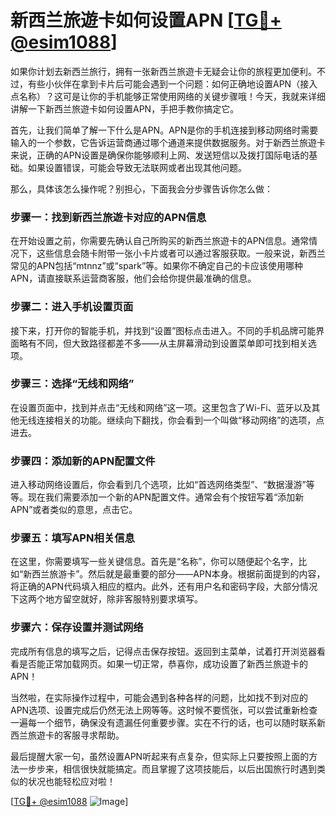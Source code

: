 # 新西兰旅遊卡如何设置APN [[TG💪+ @esim1088](https://t.me/s/esim1088)]

如果你计划去新西兰旅行，拥有一张新西兰旅遊卡无疑会让你的旅程更加便利。不过，有些小伙伴在拿到卡片后可能会遇到一个问题：如何正确地设置APN（接入点名称）？这可是让你的手机能够正常使用网络的关键步骤哦！今天，我就来详细讲解一下新西兰旅遊卡如何设置APN，手把手教你搞定它。

首先，让我们简单了解一下什么是APN。APN是你的手机连接到移动网络时需要输入的一个参数，它告诉运营商通过哪个通道来提供数据服务。对于新西兰旅遊卡来说，正确的APN设置是确保你能够顺利上网、发送短信以及拨打国际电话的基础。如果设置错误，可能会导致无法联网或者出现其他问题。

那么，具体该怎么操作呢？别担心，下面我会分步骤告诉你怎么做：

### 步骤一：找到新西兰旅遊卡对应的APN信息

在开始设置之前，你需要先确认自己所购买的新西兰旅遊卡的APN信息。通常情况下，这些信息会随卡附带一张小卡片或者可以通过客服获取。一般来说，新西兰常见的APN包括“mtnnz”或“spark”等。如果你不确定自己的卡应该使用哪种APN，请直接联系运营商客服，他们会给你提供最准确的信息。

### 步骤二：进入手机设置页面

接下来，打开你的智能手机，并找到“设置”图标点击进入。不同的手机品牌可能界面略有不同，但大致路径都差不多——从主屏幕滑动到设置菜单即可找到相关选项。

### 步骤三：选择“无线和网络”

在设置页面中，找到并点击“无线和网络”这一项。这里包含了Wi-Fi、蓝牙以及其他无线连接相关的功能。继续向下翻找，你会看到一个叫做“移动网络”的选项，点进去。

### 步骤四：添加新的APN配置文件

进入移动网络设置后，你会看到几个选项，比如“首选网络类型”、“数据漫游”等等。现在我们需要添加一个新的APN配置文件。通常会有个按钮写着“添加新APN”或者类似的意思，点击它。

### 步骤五：填写APN相关信息

在这里，你需要填写一些关键信息。首先是“名称”，你可以随便起个名字，比如“新西兰旅游卡”。然后就是最重要的部分——APN本身。根据前面提到的内容，将正确的APN代码填入相应的框内。此外，还有用户名和密码字段，大部分情况下这两个地方留空就好，除非客服特别要求填写。

### 步骤六：保存设置并测试网络

完成所有信息的填写之后，记得点击保存按钮。返回到主菜单，试着打开浏览器看看是否能正常加载网页。如果一切正常，恭喜你，成功设置了新西兰旅遊卡的APN！

当然啦，在实际操作过程中，可能会遇到各种各样的问题，比如找不到对应的APN选项、设置完成后仍然无法上网等等。这时候不要慌张，可以尝试重新检查一遍每一个细节，确保没有遗漏任何重要步骤。实在不行的话，也可以随时联系新西兰旅遊卡的客服寻求帮助。

最后提醒大家一句，虽然设置APN听起来有点复杂，但实际上只要按照上面的方法一步步来，相信很快就能搞定。而且掌握了这项技能后，以后出国旅行时遇到类似的状况也能轻松应对啦！

[[TG💪+ @esim1088](https://t.me/s/esim1088) ![Image](https://i.postimg.cc/4NQfJmqS/Snipaste-2025-05-13-00-14-12.png)]